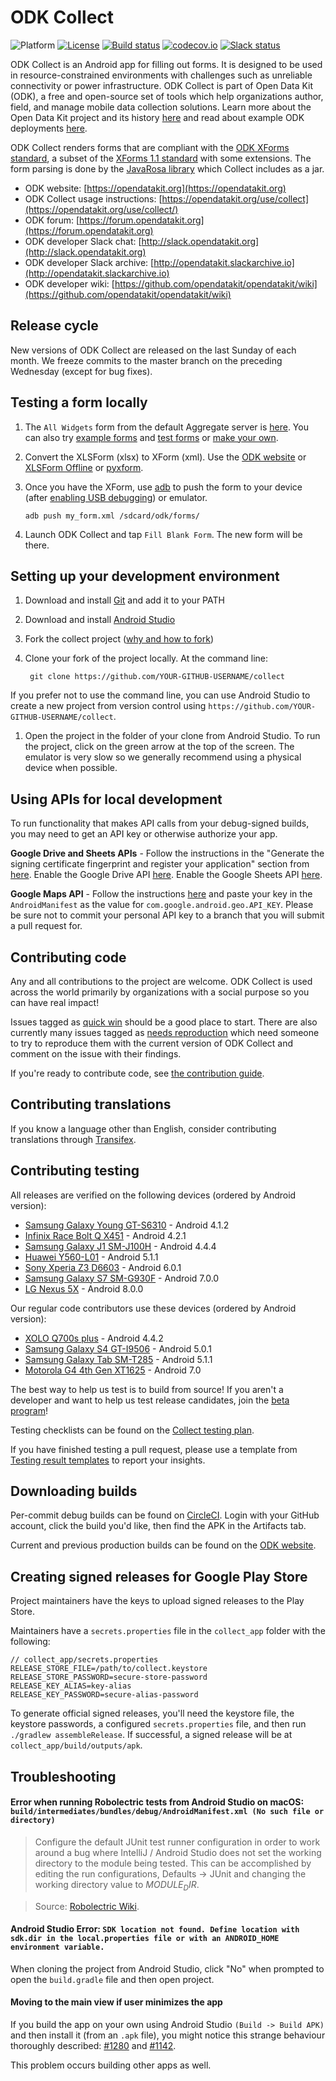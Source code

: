 # ODK Collect
![Platform](https://img.shields.io/badge/platform-Android-blue.svg)
[![License](https://img.shields.io/badge/license-Apache%202.0-blue.svg)](https://opensource.org/licenses/Apache-2.0)
[![Build status](https://circleci.com/gh/opendatakit/collect.svg?style=shield&circle-token=:circle-token)](https://circleci.com/gh/opendatakit/collect)
[![codecov.io](https://codecov.io/github/opendatakit/collect/branch/master/graph/badge.svg)](https://codecov.io/github/opendatakit/collect)
[![Slack status](http://slack.opendatakit.org/badge.svg)](http://slack.opendatakit.org)

ODK Collect is an Android app for filling out forms. It is designed to be used in resource-constrained environments with challenges such as unreliable connectivity or power infrastructure. ODK Collect is part of Open Data Kit (ODK), a free and open-source set of tools which help organizations author, field, and manage mobile data collection solutions. Learn more about the Open Data Kit project and its history [here](https://opendatakit.org/about/) and read about example ODK deployments [here](https://opendatakit.org/about/deployments/).

ODK Collect renders forms that are compliant with the [ODK XForms standard](http://opendatakit.github.io/xforms-spec/), a subset of the [XForms 1.1 standard](https://www.w3.org/TR/xforms/) with some extensions. The form parsing is done by the [JavaRosa library](https://github.com/opendatakit/javarosa) which Collect includes as a jar.

* ODK website: [https://opendatakit.org](https://opendatakit.org)
* ODK Collect usage instructions: [https://opendatakit.org/use/collect](https://opendatakit.org/use/collect/)
* ODK forum: [https://forum.opendatakit.org](https://forum.opendatakit.org)
* ODK developer Slack chat: [http://slack.opendatakit.org](http://slack.opendatakit.org) 
* ODK developer Slack archive: [http://opendatakit.slackarchive.io](http://opendatakit.slackarchive.io) 
* ODK developer wiki: [https://github.com/opendatakit/opendatakit/wiki](https://github.com/opendatakit/opendatakit/wiki)

## Release cycle
New versions of ODK Collect are released on the last Sunday of each month. We freeze commits to the master branch on the preceding Wednesday (except for bug fixes).

## Testing a form locally

1. The `All Widgets` form from the default Aggregate server is [here](https://docs.google.com/spreadsheets/d/1af_Sl8A_L8_EULbhRLHVl8OclCfco09Hq2tqb9CslwQ/edit#gid=0). You can also try [example forms](https://github.com/XLSForm/example-forms) and [test forms](https://github.com/XLSForm/test-forms) or [make your own](https://xlsform.org).

1. Convert the XLSForm (xlsx) to XForm (xml). Use the [ODK website](http://opendatakit.org/xiframe/) or [XLSForm Offline](https://gumroad.com/l/xlsform-offline) or [pyxform](https://github.com/XLSForm/pyxform).

1. Once you have the XForm, use [adb](https://developer.android.com/studio/command-line/adb.html) to push the form to your device (after [enabling USB debugging](https://www.kingoapp.com/root-tutorials/how-to-enable-usb-debugging-mode-on-android.htm)) or emulator.
	```
	adb push my_form.xml /sdcard/odk/forms/
	```

1. Launch ODK Collect and tap `Fill Blank Form`. The new form will be there.

## Setting up your development environment

1. Download and install [Git](https://git-scm.com/downloads) and add it to your PATH

1. Download and install [Android Studio](https://developer.android.com/studio/index.html) 

1. Fork the collect project ([why and how to fork](https://help.github.com/articles/fork-a-repo/))

1. Clone your fork of the project locally. At the command line:

        git clone https://github.com/YOUR-GITHUB-USERNAME/collect

 If you prefer not to use the command line, you can use Android Studio to create a new project from version control using `https://github.com/YOUR-GITHUB-USERNAME/collect`. 

1. Open the project in the folder of your clone from Android Studio. To run the project, click on the green arrow at the top of the screen. The emulator is very slow so we generally recommend using a physical device when possible.

## Using APIs for local development

To run functionality that makes API calls from your debug-signed builds, you may need to get an API key or otherwise authorize your app.

**Google Drive and Sheets APIs** - Follow the instructions in the "Generate the signing certificate fingerprint and register your application" section from [here](https://developers.google.com/drive/android/auth). Enable the Google Drive API [here](https://console.developers.google.com/apis/api/drive/). Enable the Google Sheets API [here](https://console.developers.google.com/apis/api/sheets.googleapis.com).

**Google Maps API** - Follow the instructions [here](https://developers.google.com/maps/documentation/android-api/signup) and paste your key in the `AndroidManifest` as the value for `com.google.android.geo.API_KEY`. Please be sure not to commit your personal API key to a branch that you will submit a pull request for.
 
## Contributing code
Any and all contributions to the project are welcome. ODK Collect is used across the world primarily by organizations with a social purpose so you can have real impact!

Issues tagged as [quick win](https://github.com/opendatakit/collect/labels/quick%20win) should be a good place to start. There are also currently many issues tagged as [needs reproduction](https://github.com/opendatakit/collect/labels/needs%20reproduction) which need someone to try to reproduce them with the current version of ODK Collect and comment on the issue with their findings.

If you're ready to contribute code, see [the contribution guide](CONTRIBUTING.md).

## Contributing translations
If you know a language other than English, consider contributing translations through [Transifex](https://www.transifex.com/opendatakit/collect/).

## Contributing testing
All releases are verified on the following devices (ordered by Android version):
* [Samsung Galaxy Young GT-S6310](http://www.gsmarena.com/samsung_galaxy_young_s6310-5280.php) - Android 4.1.2
* [Infinix Race Bolt Q X451](http://bestmobs.com/infinix-race-bolt-q-x451) - Android 4.2.1
* [Samsung Galaxy J1 SM-J100H](http://www.gsmarena.com/samsung_galaxy_j1-6907.php) - Android 4.4.4
* [Huawei Y560-L01](http://www.gsmarena.com/huawei_y560-7829.php) - Android 5.1.1
* [Sony Xperia Z3 D6603](http://www.gsmarena.com/sony_xperia_z3-6539.php) - Android 6.0.1
* [Samsung Galaxy S7 SM-G930F](https://www.gsmarena.com/samsung_galaxy_s7-7821.php) - Android 7.0.0
* [LG Nexus 5X](https://www.gsmarena.com/lg_nexus_5x-7556.php) - Android 8.0.0

Our regular code contributors use these devices (ordered by Android version): 
* [XOLO Q700s plus](http://www.gsmarena.com/xolo_q700s_plus-6624.php) - Android 4.4.2
* [Samsung Galaxy S4 GT-I9506](http://www.gsmarena.com/samsung_i9506_galaxy_s4-5542.php) - Android 5.0.1
* [Samsung Galaxy Tab SM-T285](http://www.gsmarena.com/samsung_galaxy_tab_a_7_0_(2016)-7880.php) - Android 5.1.1
* [Motorola G4 4th Gen XT1625](http://www.gsmarena.com/motorola_moto_g4-8103.php) - Android 7.0

The best way to help us test is to build from source! If you aren't a developer and want to help us test release candidates, join the [beta program](https://play.google.com/apps/testing/org.odk.collect.android)!

Testing checklists can be found on the [Collect testing plan](https://docs.google.com/spreadsheets/d/1ITmOW2MFs_8-VM6MTwganTRWDjpctz9CI8QKojXrnjE/edit?usp=sharing).

If you have finished testing a pull request, please use a template from [Testing result templates](.github/TESTING_RESULT_TEMPLATES.md) to report your insights.

## Downloading builds
Per-commit debug builds can be found on [CircleCI](https://circleci.com/gh/opendatakit/collect). Login with your GitHub account, click the build you'd like, then find the APK in the Artifacts tab.

Current and previous production builds can be found on the [ODK website](https://opendatakit.org/downloads/download-info/odk-collect-apk).

## Creating signed releases for Google Play Store
Project maintainers have the keys to upload signed releases to the Play Store. 

Maintainers have a `secrets.properties` file in the `collect_app` folder with the following:
```
// collect_app/secrets.properties
RELEASE_STORE_FILE=/path/to/collect.keystore
RELEASE_STORE_PASSWORD=secure-store-password
RELEASE_KEY_ALIAS=key-alias
RELEASE_KEY_PASSWORD=secure-alias-password
```
To generate official signed releases, you'll need the keystore file, the keystore passwords, a configured `secrets.properties` file, and then run `./gradlew assembleRelease`. If successful, a signed release will be at `collect_app/build/outputs/apk`.

## Troubleshooting
#### Error when running Robolectric tests from Android Studio on macOS: `build/intermediates/bundles/debug/AndroidManifest.xml (No such file or directory)`
> Configure the default JUnit test runner configuration in order to work around a bug where IntelliJ / Android Studio does not set the working directory to the module being tested. This can be accomplished by editing the run configurations, Defaults -> JUnit and changing the working directory value to $MODULE_DIR$.

> Source: [Robolectric Wiki](https://github.com/robolectric/robolectric/wiki/Running-tests-in-Android-Studio#notes-for-mac).

#### Android Studio Error: `SDK location not found. Define location with sdk.dir in the local.properties file or with an ANDROID_HOME environment variable.`
When cloning the project from Android Studio, click "No" when prompted to open the `build.gradle` file and then open project.

#### Moving to the main view if user minimizes the app
If you build the app on your own using Android Studio `(Build -> Build APK)` and then install it (from an `.apk` file), you might notice this strange behaviour thoroughly described: [#1280](https://github.com/opendatakit/collect/issues/1280) and [#1142](https://github.com/opendatakit/collect/issues/1142).

This problem occurs building other apps as well.

